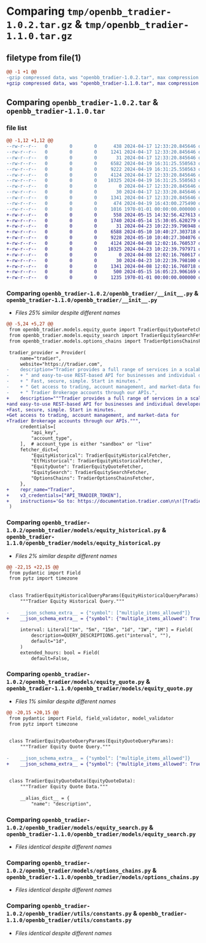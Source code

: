 # Comparing `tmp/openbb_tradier-1.0.2.tar.gz` & `tmp/openbb_tradier-1.1.0.tar.gz`

## filetype from file(1)

```diff
@@ -1 +1 @@
-gzip compressed data, was "openbb_tradier-1.0.2.tar", max compression
+gzip compressed data, was "openbb_tradier-1.1.0.tar", max compression
```

## Comparing `openbb_tradier-1.0.2.tar` & `openbb_tradier-1.1.0.tar`

### file list

```diff
@@ -1,12 +1,12 @@
--rw-r--r--   0        0        0      438 2024-04-17 12:33:20.845646 openbb_tradier-1.0.2/README.md
--rw-r--r--   0        0        0     1241 2024-04-17 12:33:20.845646 openbb_tradier-1.0.2/openbb_tradier/__init__.py
--rw-r--r--   0        0        0       31 2024-04-17 12:33:20.845646 openbb_tradier-1.0.2/openbb_tradier/models/__init__.py
--rw-r--r--   0        0        0     6582 2024-04-19 16:31:25.550563 openbb_tradier-1.0.2/openbb_tradier/models/equity_historical.py
--rw-r--r--   0        0        0     9222 2024-04-19 16:31:25.550563 openbb_tradier-1.0.2/openbb_tradier/models/equity_quote.py
--rw-r--r--   0        0        0     4124 2024-04-17 12:33:20.845646 openbb_tradier-1.0.2/openbb_tradier/models/equity_search.py
--rw-r--r--   0        0        0    10325 2024-04-19 16:31:25.550563 openbb_tradier-1.0.2/openbb_tradier/models/options_chains.py
--rw-r--r--   0        0        0        0 2024-04-17 12:33:20.845646 openbb_tradier-1.0.2/openbb_tradier/py.typed
--rw-r--r--   0        0        0       30 2024-04-17 12:33:20.845646 openbb_tradier-1.0.2/openbb_tradier/utils/__init__.py
--rw-r--r--   0        0        0     1341 2024-04-17 12:33:20.845646 openbb_tradier-1.0.2/openbb_tradier/utils/constants.py
--rw-r--r--   0        0        0      474 2024-04-19 16:43:00.275490 openbb_tradier-1.0.2/pyproject.toml
--rw-r--r--   0        0        0     1016 1970-01-01 00:00:00.000000 openbb_tradier-1.0.2/PKG-INFO
+-rw-r--r--   0        0        0      558 2024-05-15 14:32:56.427613 openbb_tradier-1.1.0/README.md
+-rw-r--r--   0        0        0     1740 2024-05-14 15:30:05.620279 openbb_tradier-1.1.0/openbb_tradier/__init__.py
+-rw-r--r--   0        0        0       31 2024-04-23 10:22:39.796948 openbb_tradier-1.1.0/openbb_tradier/models/__init__.py
+-rw-r--r--   0        0        0     6588 2024-05-10 10:40:27.303718 openbb_tradier-1.1.0/openbb_tradier/models/equity_historical.py
+-rw-r--r--   0        0        0     9228 2024-05-10 10:40:27.304076 openbb_tradier-1.1.0/openbb_tradier/models/equity_quote.py
+-rw-r--r--   0        0        0     4124 2024-04-08 12:02:16.760537 openbb_tradier-1.1.0/openbb_tradier/models/equity_search.py
+-rw-r--r--   0        0        0    10325 2024-04-23 10:22:39.797971 openbb_tradier-1.1.0/openbb_tradier/models/options_chains.py
+-rw-r--r--   0        0        0        0 2024-04-08 12:02:16.760617 openbb_tradier-1.1.0/openbb_tradier/py.typed
+-rw-r--r--   0        0        0       30 2024-04-23 10:22:39.798100 openbb_tradier-1.1.0/openbb_tradier/utils/__init__.py
+-rw-r--r--   0        0        0     1341 2024-04-08 12:02:16.760718 openbb_tradier-1.1.0/openbb_tradier/utils/constants.py
+-rw-r--r--   0        0        0      500 2024-05-15 16:05:23.906169 openbb_tradier-1.1.0/pyproject.toml
+-rw-r--r--   0        0        0     1235 1970-01-01 00:00:00.000000 openbb_tradier-1.1.0/PKG-INFO
```

### Comparing `openbb_tradier-1.0.2/openbb_tradier/__init__.py` & `openbb_tradier-1.1.0/openbb_tradier/__init__.py`

 * *Files 25% similar despite different names*

```diff
@@ -5,24 +5,27 @@
 from openbb_tradier.models.equity_quote import TradierEquityQuoteFetcher
 from openbb_tradier.models.equity_search import TradierEquitySearchFetcher
 from openbb_tradier.models.options_chains import TradierOptionsChainsFetcher
 
 tradier_provider = Provider(
     name="tradier",
     website="https://tradier.com",
-    description="Tradier provides a full range of services in a scalable, secure,"
-    + " and easy-to-use REST-based API for businesses and individual developers."
-    + " Fast, secure, simple. Start in minutes."
-    + " Get access to trading, account management, and market-data for"
-    + " Tradier Brokerage accounts through our APIs.",
+    description="""Tradier provides a full range of services in a scalable, secure,
+and easy-to-use REST-based API for businesses and individual developers.
+Fast, secure, simple. Start in minutes.
+Get access to trading, account management, and market-data for
+Tradier Brokerage accounts through our APIs.""",
     credentials=[
         "api_key",
         "account_type",
     ],  # account_type is either "sandbox" or "live"
     fetcher_dict={
         "EquityHistorical": TradierEquityHistoricalFetcher,
         "EtfHistorical": TradierEquityHistoricalFetcher,
         "EquityQuote": TradierEquityQuoteFetcher,
         "EquitySearch": TradierEquitySearchFetcher,
         "OptionsChains": TradierOptionsChainsFetcher,
     },
+    repr_name="Tradier",
+    v3_credentials=["API_TRADIER_TOKEN"],
+    instructions='Go to: https://documentation.tradier.com\n\n![Tradier](https://user-images.githubusercontent.com/46355364/207829178-a8bba770-f2ea-4480-b28e-efd81cf30980.png)\n\nClick on, "Open Account", to start the sign-up process. After the account has been setup, navigate to [Tradier Broker Dash](https://dash.tradier.com/login?redirect=settings.api) and create the application. Request a sandbox access token.',  # noqa: E501  pylint: disable=line-too-long
 )
```

### Comparing `openbb_tradier-1.0.2/openbb_tradier/models/equity_historical.py` & `openbb_tradier-1.1.0/openbb_tradier/models/equity_historical.py`

 * *Files 2% similar despite different names*

```diff
@@ -22,15 +22,15 @@
 from pydantic import Field
 from pytz import timezone
 
 
 class TradierEquityHistoricalQueryParams(EquityHistoricalQueryParams):
     """Tradier Equity Historical Query."""
 
-    __json_schema_extra__ = {"symbol": ["multiple_items_allowed"]}
+    __json_schema_extra__ = {"symbol": {"multiple_items_allowed": True}}
 
     interval: Literal["1m", "5m", "15m", "1d", "1W", "1M"] = Field(
         description=QUERY_DESCRIPTIONS.get("interval", ""),
         default="1d",
     )
     extended_hours: bool = Field(
         default=False,
```

### Comparing `openbb_tradier-1.0.2/openbb_tradier/models/equity_quote.py` & `openbb_tradier-1.1.0/openbb_tradier/models/equity_quote.py`

 * *Files 1% similar despite different names*

```diff
@@ -20,15 +20,15 @@
 from pydantic import Field, field_validator, model_validator
 from pytz import timezone
 
 
 class TradierEquityQuoteQueryParams(EquityQuoteQueryParams):
     """Tradier Equity Quote Query."""
 
-    __json_schema_extra__ = {"symbol": ["multiple_items_allowed"]}
+    __json_schema_extra__ = {"symbol": {"multiple_items_allowed": True}}
 
 
 class TradierEquityQuoteData(EquityQuoteData):
     """Tradier Equity Quote Data."""
 
     __alias_dict__ = {
         "name": "description",
```

### Comparing `openbb_tradier-1.0.2/openbb_tradier/models/equity_search.py` & `openbb_tradier-1.1.0/openbb_tradier/models/equity_search.py`

 * *Files identical despite different names*

### Comparing `openbb_tradier-1.0.2/openbb_tradier/models/options_chains.py` & `openbb_tradier-1.1.0/openbb_tradier/models/options_chains.py`

 * *Files identical despite different names*

### Comparing `openbb_tradier-1.0.2/openbb_tradier/utils/constants.py` & `openbb_tradier-1.1.0/openbb_tradier/utils/constants.py`

 * *Files identical despite different names*

